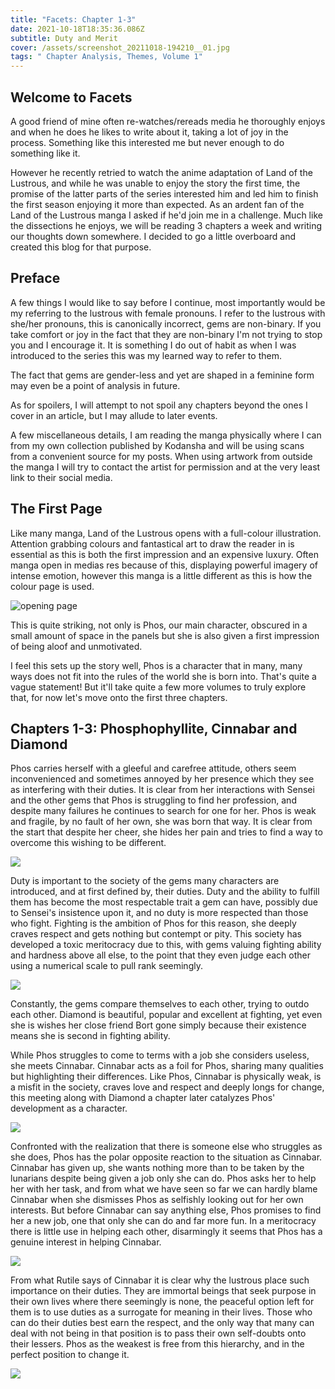 ```yaml
---
title: "Facets: Chapter 1-3"
date: 2021-10-18T18:35:36.086Z
subtitle: Duty and Merit
cover: /assets/screenshot_20211018-194210__01.jpg
tags: " Chapter Analysis, Themes, Volume 1"
---
```

## Welcome to Facets

A good friend of mine often re-watches/rereads media he thoroughly enjoys and when he does he likes to write about it, taking a lot of joy in the process. Something like this interested me but never enough to do something like it. 

However he recently retried to watch the anime adaptation of Land of the Lustrous, and while he was unable to enjoy the story the first time, the promise of the latter parts of the series interested him and led him to finish the first season enjoying it more than expected. As an ardent fan of the Land of the Lustrous manga I asked if he'd join me in a challenge. Much like the dissections he enjoys, we will be reading 3 chapters a week and writing our thoughts down somewhere. I decided to go a little overboard and created this blog for that purpose.

## Preface

A few things I would like to say before I continue, most importantly would be my referring to the lustrous with female pronouns. I refer to the lustrous with she/her pronouns, this is canonically incorrect, gems are non-binary. If you take comfort or joy in the fact that they are non-binary I'm not trying to stop you and I encourage it. It is something I do out of habit as when I was introduced to the series this was my learned way to refer to them.

The fact that gems are gender-less and yet are shaped in a feminine form may even be a point of analysis in future.

As for spoilers, I will attempt to not spoil any chapters beyond the ones I cover in an article, but I may allude to later events.

A few miscellaneous details, I am reading the manga physically where I can from my own collection published by Kodansha and will be using scans from a convenient source for my posts. When using artwork from outside the manga I will try to contact the artist for permission and at the very least link to their social media.

## The First Page

Like many manga, Land of the Lustrous opens with a full-colour illustration. Attention grabbing colours and fantastical art to draw the reader in is essential as this is both the first impression and an expensive luxury. Often manga open in medias res because of this, displaying powerful imagery of intense emotion, however this manga is a little different as this is how the colour page is used.

![opening page](/assets/screenshot_20211018-201313__01.jpg)

This is quite striking, not only is Phos, our main character, obscured in a small amount of space in the panels but she is also given a first impression of being aloof and unmotivated.

I feel this sets up the story well, Phos is a character that in many, many ways does not fit into the rules of the world she is born into. That's quite a vague statement! But it'll take quite a few more volumes to truly explore that, for now let's move onto the first three chapters.

## Chapters 1-3: Phosphophyllite, Cinnabar and Diamond

Phos carries herself with a gleeful and carefree attitude, others seem inconvenienced and sometimes annoyed by her presence which they see as interfering with their duties. It is clear from her interactions with Sensei and the other gems that Phos is struggling to find her profession, and despite many failures he continues to search for one for her. Phos is weak and fragile, by no fault of her own, she was born that way. It is clear from the start that despite her cheer, she hides her pain and tries to find a way to overcome this wishing to be different.

![](/assets/screenshot_20211018-210429.jpg)

Duty is important to the society of the gems many characters are introduced, and at first defined by, their duties. Duty and the ability to fulfill them has become the most respectable trait a gem can have, possibly due to Sensei's insistence upon it, and no duty is more respected than those who fight. Fighting is the ambition of Phos for this reason, she deeply craves respect and gets nothing but contempt or pity. This society has developed a toxic meritocracy due to this, with gems valuing fighting ability and hardness above all else, to the point that they even judge each other using a numerical scale to pull rank seemingly.

![](/assets/screenshot_20211018-210804.jpg)

Constantly, the gems compare themselves to each other, trying to outdo each other. Diamond is beautiful, popular and excellent at fighting, yet even she is wishes her close friend Bort gone simply because their existence means she is second in fighting ability.

While Phos struggles to come to terms with a job she considers useless, she meets Cinnabar. Cinnabar acts as a foil for Phos, sharing many qualities but highlighting their differences. Like Phos, Cinnabar is physically weak, is a misfit in the society, craves love and respect and deeply longs for change, this meeting along with Diamond a chapter later catalyzes Phos' development as a character.

![](/assets/screenshot_20211018-211449.jpg)

Confronted with the realization that there is someone else who struggles as she does, Phos has the polar opposite reaction to the situation as Cinnabar. Cinnabar has given up, she wants nothing more than to be taken by the lunarians despite being given a job only she can do. Phos asks her to help her with her task, and from what we have seen so far we can hardly blame Cinnabar when she dismisses Phos as selfishly looking out for her own interests. But before Cinnabar can say anything else, Phos promises to find her a new job, one that only she can do and far more fun. In a meritocracy there is little use in helping each other, disarmingly it seems that Phos has a genuine interest in helping Cinnabar.

![](/assets/screenshot_20211018-211424__01.jpg)

From what Rutile says of Cinnabar it is clear why the lustrous place such importance on their duties. They are immortal beings that seek purpose in their own lives where there seemingly is none, the peaceful option left for them is to use duties as a surrogate for meaning in their lives. Those who can do their duties best earn the respect, and the only way that many can deal with not being in that position is to pass their own self-doubts onto their lessers. Phos as the weakest is free from this hierarchy, and in the perfect position to change it.

![](/assets/screenshot_20211018-204922-1-.jpg)
